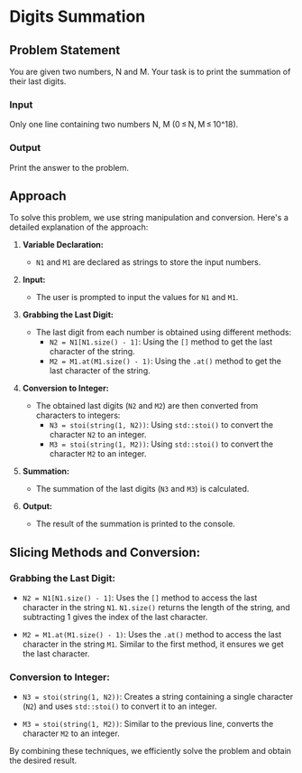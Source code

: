 # Digits Summation

## Problem Statement

You are given two numbers, N and M. Your task is to print the summation of their last digits.

### Input

Only one line containing two numbers N, M (0 ≤ N, M ≤ 10^18).

### Output

Print the answer to the problem.

## Approach

To solve this problem, we use string manipulation and conversion. Here's a detailed explanation of the approach:

1. **Variable Declaration:**
   - `N1` and `M1` are declared as strings to store the input numbers.

2. **Input:**
   - The user is prompted to input the values for `N1` and `M1`.

3. **Grabbing the Last Digit:**
   - The last digit from each number is obtained using different methods:
     - `N2 = N1[N1.size() - 1]`: Using the `[]` method to get the last character of the string.
     - `M2 = M1.at(M1.size() - 1)`: Using the `.at()` method to get the last character of the string.

4. **Conversion to Integer:**
   - The obtained last digits (`N2` and `M2`) are then converted from characters to integers:
     - `N3 = stoi(string(1, N2))`: Using `std::stoi()` to convert the character `N2` to an integer.
     - `M3 = stoi(string(1, M2))`: Using `std::stoi()` to convert the character `M2` to an integer.

5. **Summation:**
   - The summation of the last digits (`N3` and `M3`) is calculated.

6. **Output:**
   - The result of the summation is printed to the console.

## Slicing Methods and Conversion:

### Grabbing the Last Digit:

- `N2 = N1[N1.size() - 1]`: Uses the `[]` method to access the last character in the string `N1`. `N1.size()` returns the length of the string, and subtracting 1 gives the index of the last character.

- `M2 = M1.at(M1.size() - 1)`: Uses the `.at()` method to access the last character in the string `M1`. Similar to the first method, it ensures we get the last character.

### Conversion to Integer:

- `N3 = stoi(string(1, N2))`: Creates a string containing a single character (`N2`) and uses `std::stoi()` to convert it to an integer.

- `M3 = stoi(string(1, M2))`: Similar to the previous line, converts the character `M2` to an integer.

By combining these techniques, we efficiently solve the problem and obtain the desired result.